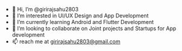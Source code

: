 - 👋 Hi, I’m @girirajsahu2803
- 👀 I’m interested in UI/UX Design and App Development
- 🌱 I’m currently learning Android and Flutter Development
- 💞️ I’m looking to collaborate on Joint projects and Startups for App development 
- 📫  reach me at girirajsahu2803@gmail.com

<!---
girirajsahu2803/girirajsahu2803 is a ✨ special ✨ repository because its `README.md` (this file) appears on your GitHub profile.
You can click the Preview link to take a look at your changes.
--->
